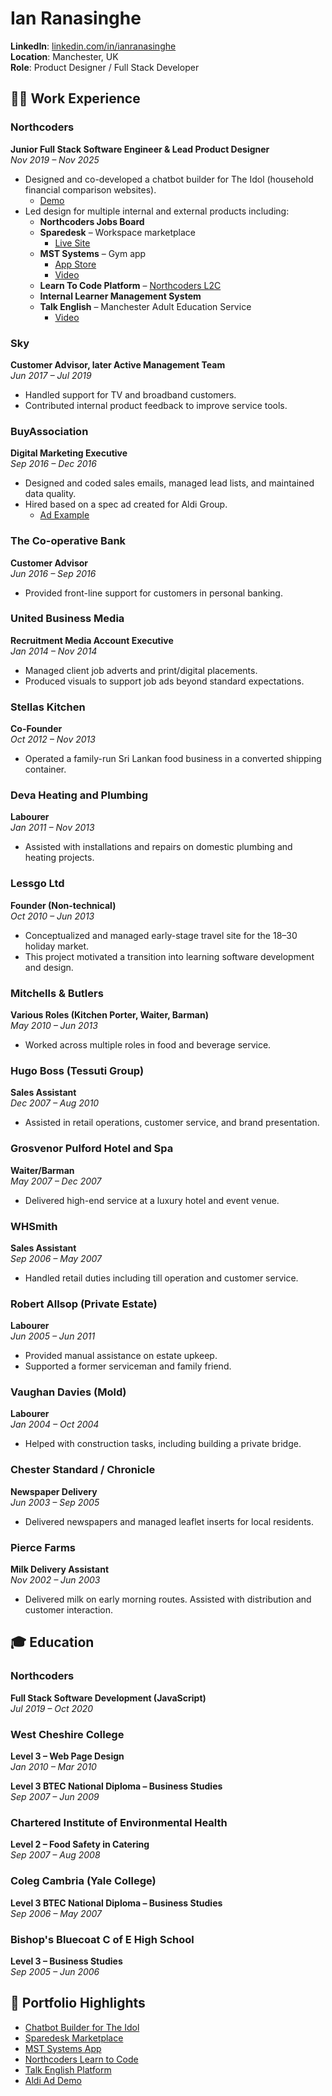 # Ian Ranasinghe

**LinkedIn**: [linkedin.com/in/ianranasinghe](https://www.linkedin.com/in/ianranasinghe/)  
**Location**: Manchester, UK  
**Role**: Product Designer / Full Stack Developer

## 🧑‍💻 Work Experience


### Northcoders

**Junior Full Stack Software Engineer & Lead Product Designer**  
_Nov 2019 – Nov 2025_

- Designed and co-developed a chatbot builder for The Idol (household financial comparison websites).
  - [Demo](https://youtu.be/VOK3noTXXjk?si=a5ewoU-TH97GET4z)
- Led design for multiple internal and external products including:
  - **Northcoders Jobs Board**
  - **Sparedesk** – Workspace marketplace
    - [Live Site](https://www.sparedesk.io)
  - **MST Systems** – Gym app
    - [App Store](https://apps.apple.com/gb/app/mst-systems/id1600108263)
    - [Video](https://www.youtube.com/watch?v=LmeSCQ0ymU8)
  - **Learn To Code Platform** – [Northcoders L2C](https://l2c.northcoders.com)
  - **Internal Learner Management System**
  - **Talk English** – Manchester Adult Education Service
    - [Video](https://youtu.be/VRkoJZedPwc?si=xOc60Qgyyay-mSmI)

### Sky

**Customer Advisor, later Active Management Team**  
_Jun 2017 – Jul 2019_

- Handled support for TV and broadband customers.
- Contributed internal product feedback to improve service tools.

### BuyAssociation

**Digital Marketing Executive**  
_Sep 2016 – Dec 2016_

- Designed and coded sales emails, managed lead lists, and maintained data quality.
- Hired based on a spec ad created for Aldi Group.
  - [Ad Example](https://youtu.be/C2WVeX1PWAY?si=PZc7HUUNyCrBAZNQ)

### The Co-operative Bank

**Customer Advisor**  
_Jun 2016 – Sep 2016_

- Provided front-line support for customers in personal banking.

### United Business Media

**Recruitment Media Account Executive**  
_Jan 2014 – Nov 2014_

- Managed client job adverts and print/digital placements.
- Produced visuals to support job ads beyond standard expectations.

### Stellas Kitchen

**Co-Founder**  
_Oct 2012 – Nov 2013_

- Operated a family-run Sri Lankan food business in a converted shipping container.

### Deva Heating and Plumbing

**Labourer**  
_Jan 2011 – Nov 2013_

- Assisted with installations and repairs on domestic plumbing and heating projects.

### Lessgo Ltd

**Founder (Non-technical)**  
_Oct 2010 – Jun 2013_

- Conceptualized and managed early-stage travel site for the 18–30 holiday market.
- This project motivated a transition into learning software development and design.

### Mitchells & Butlers

**Various Roles (Kitchen Porter, Waiter, Barman)**  
_May 2010 – Jun 2013_

- Worked across multiple roles in food and beverage service.

### Hugo Boss (Tessuti Group)

**Sales Assistant**  
_Dec 2007 – Aug 2010_

- Assisted in retail operations, customer service, and brand presentation.

### Grosvenor Pulford Hotel and Spa

**Waiter/Barman**  
_May 2007 – Dec 2007_

- Delivered high-end service at a luxury hotel and event venue.

### WHSmith

**Sales Assistant**  
_Sep 2006 – May 2007_

- Handled retail duties including till operation and customer service.

### Robert Allsop (Private Estate)

**Labourer**  
_Jun 2005 – Jun 2011_

- Provided manual assistance on estate upkeep.
- Supported a former serviceman and family friend.

### Vaughan Davies (Mold)

**Labourer**  
_Jan 2004 – Oct 2004_

- Helped with construction tasks, including building a private bridge.

### Chester Standard / Chronicle

**Newspaper Delivery**  
_Jun 2003 – Sep 2005_

- Delivered newspapers and managed leaflet inserts for local residents.

### Pierce Farms

**Milk Delivery Assistant**  
_Nov 2002 – Jun 2003_

- Delivered milk on early morning routes. Assisted with distribution and customer interaction.

## 🎓 Education

### Northcoders

**Full Stack Software Development (JavaScript)**  
_Jul 2019 – Oct 2020_

### West Cheshire College

**Level 3 – Web Page Design**  
_Jan 2010 – Mar 2010_

**Level 3 BTEC National Diploma – Business Studies**  
_Sep 2007 – Jun 2009_

### Chartered Institute of Environmental Health

**Level 2 – Food Safety in Catering**  
_Sep 2007 – Aug 2008_

### Coleg Cambria (Yale College)

**Level 3 BTEC National Diploma – Business Studies**  
_Sep 2006 – May 2007_

### Bishop's Bluecoat C of E High School

**Level 3 – Business Studies**  
_Sep 2005 – Jun 2006_

## 🔗 Portfolio Highlights

- [Chatbot Builder for The Idol](https://youtu.be/VOK3noTXXjk?si=a5ewoU-TH97GET4z)
- [Sparedesk Marketplace](https://www.sparedesk.io)
- [MST Systems App](https://apps.apple.com/gb/app/mst-systems/id1600108263)
- [Northcoders Learn to Code](https://l2c.northcoders.com)
- [Talk English Platform](https://youtu.be/VRkoJZedPwc?si=xOc60Qgyyay-mSmI)
- [Aldi Ad Demo](https://youtu.be/C2WVeX1PWAY?si=PZc7HUUNyCrBAZNQ)
